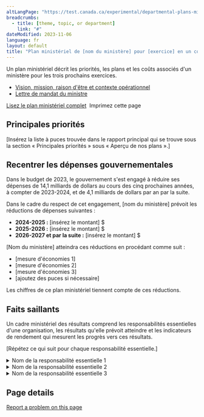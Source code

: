 ```yaml
---  
altLangPage: "https://test.canada.ca/experimental/departmental-plans-ministeriels/dp-at-glance.html"
breadcrumbs:
  - title: [theme, topic, or department]
    link: "#"
dateModified: 2023-11-06
language: fr
layout: default
title: "Plan ministériel de [nom du ministère] pour [exercice] en un coup d'œil"
---
```

<link rel="stylesheet" type="text/css" href="departmental-plans-ministeriels/css/theme.min.css" />
<div class="mwsgeneric-base-html parbase section">
  <p>Un plan ministériel décrit les priorités, les plans et les coûts associés d'un ministère pour les trois prochains exercices. </p>
<ul>
    <li><a href="#">Vision, mission, raison d'être et contexte opérationnel</a></li>
    <li><a href="#">Lettre de mandat du ministre</a></li>
  </ul> 

 
  <div class="clearfix"></div>
  <section class="mrgn-tp-lg">
    <p><a href="https://test.canada.ca/experimental/departmental-plans-ministeriels/dp-full-page-fr.html" class="btn btn-primary btn-lg">Lisez le plan ministériel complet</a> <span class="wb-toggle" data-toggle="{&quot;selector&quot;: &quot;main summary&quot;, &quot;print&quot;: &quot;on&quot;}"></span> <a onclick="window.print()" class="btn btn-default btn-lg"><span class="glyphicon glyphicon-print" aria-hidden="true"></span>&nbsp;Imprimez cette page</a> </p>
  </section>
  <section>
    <h2>Principales priorités</h2>
    <p>[Insérez la liste à puces trouvée dans le rapport principal qui se trouve sous la section « Principales priorités » sous « Aperçu de nos plans ».] </p>
</section>
  <section>
    <h2>Recentrer les dépenses gouvernementales</h2>
    <p>Dans le budget de 2023, le gouvernement s'est engagé à réduire ses dépenses de 14,1 milliards de dollars au cours des cinq prochaines années, à compter de 2023-2024, et de 4,1 milliards de dollars par an par la suite. </p>
    <p>Dans le cadre du respect de cet engagement,  [nom du ministère] prévoit les  réductions de dépenses suivantes&nbsp;: </p>
    <ul>
      <li><strong>2024-2025&nbsp;:</strong> [insérez le montant]&nbsp;$</li>
      <li><strong>2025-2026&nbsp;:</strong> [insérez le montant]&nbsp;$</li>
      <li><strong>2026-2027 et par la  suite&nbsp;:</strong> [insérez le montant]&nbsp;$</li>
    </ul>
    <p>[Nom du ministère] atteindra ces réductions en procédant comme suit&nbsp;: </p>
    <ul>
      <li>[mesure d'économies&nbsp;1] </li>
      <li>[mesure d'économies&nbsp;2] </li>
      <li>[mesure d'économies&nbsp;3] </li>
      <li>[ajoutez des puces si nécessaire] </li>
    </ul>
    <p>Les chiffres de ce plan ministériel  tiennent compte de ces réductions. </p>
  </section>
  <section>
    <h2>Faits saillants </h2>
    <p>Un cadre  ministériel des résultats comprend les responsabilités essentielles d'une organisation, les  résultats qu'elle  prévoit atteindre et les indicateurs de rendement qui mesurent les progrès  vers ces résultats.</p>
    <p>[Répétez ce qui suit pour chaque  responsabilité essentielle.]</p>
<section>
      <details class="brdr-tp brdr-rght brdr-bttm brdr-lft">
        <summary class="wb-toggle" data-toggle='{"print":"on"}'>Nom de la responsabilité essentielle 1</summary>
        <section>
          <h4>Résultats ministériels :</h4>
          <p>[Insérez une liste à puces de tous les résultats ministériels pour la responsabilité essentielle, conformément au Cadre ministériel des résultats approuvé.]</p>
        </section>
        <section>
          <h4>Dépenses prévues :</h4>
          <p>[Insérez les dépenses prévues pour cette responsabilité essentielle pour 2024-2025.]</p>
        </section>
        <section>
          <h4>Ressources humaines prévues :</h4>
          <p>[Insérez le nombre d'équivalents à temps plein pour cette responsabilité essentielle pour 2024-2025.]</p>
          <p>[Insérez un résumé des plans de votre organisation pour la responsabilité essentielle. Ce résumé doit être autonome et bref. Les lecteurs peuvent lire les détails par sections de responsabilité essentielle pour plus de détails.]</p>
<p>De plus amples renseignements sur [<a href="#">nom de la responsabilité essentielle</a>] [hyperlien vers la section] peuvent être trouvés dans le plan ministériel complet.</p>
        </section>
      </details>
    </section>
    <section>
      <details class="brdr-tp brdr-rght brdr-bttm brdr-lft">
        <summary class="wb-toggle" data-toggle='{"print":"on"}'>Nom de la responsabilité essentielle 2</summary>
        <section>
          <h4>Résultats ministériels :</h4>
          <p>[Insérez une liste à puces de tous les résultats ministériels pour la responsabilité essentielle, conformément au Cadre ministériel des résultats approuvé.]</p>
        </section>
        <section>
          <h4>Dépenses prévues :</h4>
          <p>[Insérez les dépenses prévues pour cette responsabilité essentielle pour 2024-2025.]</p>
        </section>
        <section>
          <h4>Ressources humaines prévues :</h4>
          <p>[Insérez le nombre d'équivalents à temps plein pour cette responsabilité essentielle pour 2024-2025.]</p>
          <p>[Insérez un résumé des plans de votre organisation pour la responsabilité essentielle. Ce résumé doit être autonome et bref. Les lecteurs peuvent lire les détails par sections de responsabilité essentielle pour plus de détails.]</p>
<p>De plus amples renseignements sur [<a href="#">nom de la responsabilité essentielle</a>] [hyperlien vers la section] peuvent être trouvés dans le plan ministériel complet.</p>
        </section>
      </details>
    </section>
    <section>
      <details class="brdr-tp brdr-rght brdr-bttm brdr-lft">
        <summary class="wb-toggle" data-toggle='{"print":"on"}'>Nom de la responsabilité essentielle 3</summary>
        <section>
          <h4>Résultats ministériels :</h4>
          <p>[Insérez une liste à puces de tous les résultats ministériels pour la responsabilité essentielle, conformément au Cadre ministériel des résultats approuvé.]</p>
        </section>
        <section>
          <h4>Dépenses prévues :</h4>
          <p>[Insérez les dépenses prévues pour cette responsabilité essentielle pour 2024-2025.]</p>
        </section>
        <section>
          <h4>Ressources humaines prévues :</h4>
          <p>[Insérez le nombre d'équivalents à temps plein pour cette responsabilité essentielle pour 2024-2025.]</p>
          <p>[Insérez un résumé des plans de votre organisation pour la responsabilité essentielle. Ce résumé doit être autonome et bref. Les lecteurs peuvent lire les détails par sections de responsabilité essentielle pour plus de détails.]</p>
<p>De plus amples renseignements sur [<a href="#">nom de la responsabilité essentielle</a>] [hyperlien vers la section] peuvent être trouvés dans le plan ministériel complet.</p>
        </section>
      </details>
    </section>
  </section>
</div>
<section class="pagedetails">
  <h2 class="wb-inv">Page details</h2>
  <div class="row">
    <div class="col-sm-8 col-md-9 col-lg-9">
      <div data-ajax-replace="/content/canadasite/en/reportaproblem/feedbacktool/jcr:content/par/mwsgeneric_base_html.html">
        <div class="row row-no-gutters">
          <div class="col-sm-9 col-md-6 col-lg-5"> <a class="btn btn-default btn-block" href="https://www.canada.ca/en/report-problem.html">Report a problem on this page</a> </div>
        </div>
      </div>
    </div>
    <div class="wb-share col-sm-4 col-md-3" data-wb-share='{&#34;lnkClass&#34;: &#34;btn btn-default btn-block&#34;}'></div>
  </div>
</section>
